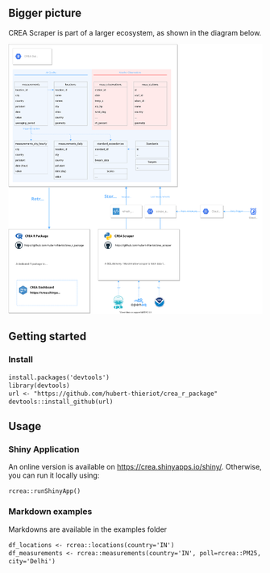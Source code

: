 



## Bigger picture
CREA Scraper is part of a larger ecosystem, as shown in the diagram below.

![CREA Architecture](./crea_architecture.svg)


## Getting started
### Install
```
install.packages('devtools')
library(devtools)
url <- "https://github.com/hubert-thieriot/crea_r_package"
devtools::install_github(url)
```

## Usage
### Shiny Application
An online version is available on <https://crea.shinyapps.io/shiny/>.
Otherwise, you can run it locally using:
```
rcrea::runShinyApp()
```

### Markdown examples
Markdowns are available in the examples folder
```buildoutcfg
df_locations <- rcrea::locations(country='IN')
df_measurements <- rcrea::measurements(country='IN', poll=rcrea::PM25, city='Delhi')
``` 
